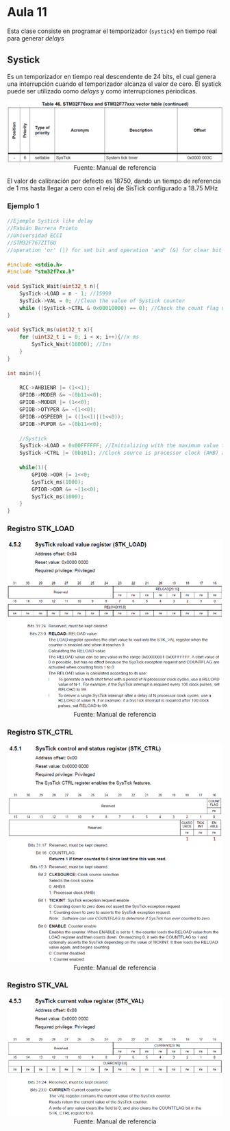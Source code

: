 <h1>Aula 11</h1>

Esta clase consiste en programar el temporizador (`systick`) en tiempo real para generar <i>delays</i>

<h2>Systick</h2>

Es un temporizador en tiempo real descendente de 24 bits, el cual genera una interrupción cuando el temporizador alcanza el valor de cero. El systick puede ser utilizado como <i>delays</i> y como interrupciones periodicas.

<div align="center">
<img src="image.png" alt="Interrupción de Systick"/>
<br>
<figcaption>Fuente: Manual de referencia</figcaption>
</div>

El valor de calibración por defecto es 18750, dando un tiempo de referencia de 1 ms hasta llegar a cero con el reloj de SisTick configurado a 18.75 MHz

<h3>Ejemplo 1</h3>

```c++
//Ejemplo Systick like delay
//Fabián Barrera Prieto
//Universidad ECCI
//STM32F767ZIT6U
//operation 'or' (|) for set bit and operation 'and' (&) for clear bit

#include <stdio.h>
#include "stm32f7xx.h"

void SysTick_Wait(uint32_t n){
	SysTick->LOAD = n - 1; //15999
	SysTick->VAL = 0; //Clean the value of Systick counter
	while ((SysTick->CTRL & 0x00010000) == 0); //Check the count flag until it's 1 
}

void SysTick_ms(uint32_t x){
	for (uint32_t i = 0; i < x; i++){//x ms
		SysTick_Wait(16000); //1ms
	}
}

int main(){

	RCC->AHB1ENR |= (1<<1); 
	GPIOB->MODER &= ~(0b11<<0);
	GPIOB->MODER |= (1<<0); 	
	GPIOB->OTYPER &= ~(1<<0);  
	GPIOB->OSPEEDR |= ((1<<1)|(1<<0));
	GPIOB->PUPDR &= ~(0b11<<0);
	
	//Systick
	SysTick->LOAD = 0x00FFFFFF; //Initializing with the maximum value to 24 bits
	SysTick->CTRL |= (0b101); //Clock source is processor clock (AHB) and counter enable
	
	while(1){
		GPIOB->ODR |= 1<<0; 
		SysTick_ms(1000);
		GPIOB->ODR &= ~(1<<0);
		SysTick_ms(1000);
	}
}
```

<h3>Registro STK_LOAD</h3>

<div align="center">
<img src="image-1.png" alt="STK_LOAD"/>
<br>
<figcaption>Fuente: Manual de referencia</figcaption>
</div>

<h3>Registro STK_CTRL</h3>

<div align="center">
<img src="image-2.png" alt="STK_LOAD"/>
<br>
<figcaption>Fuente: Manual de referencia</figcaption>
</div>

<h3>Registro STK_VAL</h3>

<div align="center">
<img src="image-3.png" alt="STK_LOAD"/>
<br>
<figcaption>Fuente: Manual de referencia</figcaption>
</div>